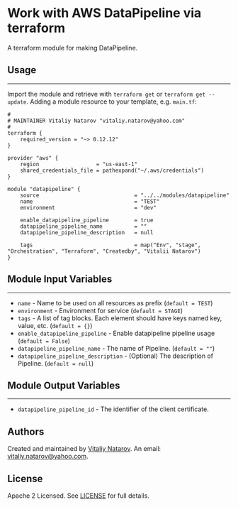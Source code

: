 # Work with AWS DataPipeline via terraform

A terraform module for making DataPipeline.


## Usage
----------------------
Import the module and retrieve with ```terraform get``` or ```terraform get --update```. Adding a module resource to your template, e.g. `main.tf`:

```
#
# MAINTAINER Vitaliy Natarov "vitaliy.natarov@yahoo.com"
#
terraform {
    required_version = "~> 0.12.12"
}

provider "aws" {
    region                  = "us-east-1"
    shared_credentials_file = pathexpand("~/.aws/credentials")
}

module "datapipeline" {
    source                              = "../../modules/datapipeline"
    name                                = "TEST"
    environment                         = "dev"

    enable_datapipeline_pipeline        = true
    datapipeline_pipeline_name          = ""
    datapipeline_pipeline_description   = null

    tags                                = map("Env", "stage", "Orchestration", "Terraform", "Createdby", "Vitalii Natarov")
}
```

## Module Input Variables
----------------------
- `name` - Name to be used on all resources as prefix (`default = TEST`)
- `environment` - Environment for service (`default = STAGE`)
- `tags` - A list of tag blocks. Each element should have keys named key, value, etc. (`default = {}`)
- `enable_datapipeline_pipeline` - Enable datapipeline pipeline usage (`default = False`)
- `datapipeline_pipeline_name` - The name of Pipeline. (`default = ""`)
- `datapipeline_pipeline_description` - (Optional) The description of Pipeline. (`default = null`)

## Module Output Variables
----------------------
- `datapipeline_pipeline_id` - The identifier of the client certificate.


## Authors

Created and maintained by [Vitaliy Natarov](https://github.com/SebastianUA). An email: [vitaliy.natarov@yahoo.com](vitaliy.natarov@yahoo.com).

## License

Apache 2 Licensed. See [LICENSE](https://github.com/SebastianUA/terraform/blob/master/LICENSE) for full details.
